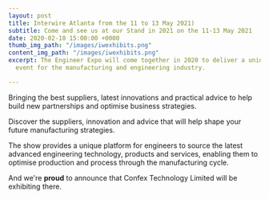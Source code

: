 ```yaml
---
layout: post
title: Interwire Atlanta from the 11 to 13 May 2021)
subtitle: Come and see us at our Stand in 2021 on the 11-13 May 2021
date: 2020-02-10 15:00:00 +0000
thumb_img_path: "/images/iwexhibits.png"
content_img_path: "/images/iwexhibits.png"
excerpt: The Engineer Expo will come together in 2020 to deliver a unique and relevant
  event for the manufacturing and engineering industry.

---
```

Bringing the best suppliers, latest innovations and practical advice to help build new partnerships and optimise business strategies.

Discover the suppliers, innovation and advice that will help shape your future manufacturing strategies.

The show provides a unique platform for engineers to source the latest advanced engineering technology, products and services, enabling them to optimise production and process through the manufacturing cycle.

And we're **proud** to announce that Confex Technology Limited will be exhibiting there.